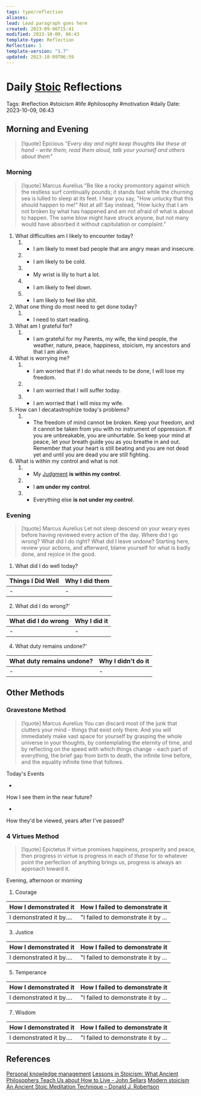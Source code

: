 ```yaml
---
tags: type/reflection
aliases: 
lead: Lead paragraph goes here
created: 2023-09-06T15:41
modified: 2023-10-09, 06:43
template-type: Reflection
Reflection: 1
template-version: "1.7"
updated: 2023-10-09T06:59
---
```



# Daily [Stoic](../SLIP-BOX/Stoicism.md) Reflections

Tags:  #reflection #stoicism #life #philosophy #motivation #daily 
Date: 2023-10-09, 06:43

## Morning and Evening

> [!quote] Epicious 
> _"Every day and night keep thoughts like these at hand - write them, read them aloud, talk your yourself and others about them"_

### Morning

> [!quote] Marcus Aurelius
> "Be like a rocky promontory against which the restless surf continually pounds; it stands fast while the churning sea is lulled to sleep at its feet. I hear you say, "How unlucky that this should happen to me!" Not at all! Say instead, "How lucky that I am not broken by what has happened and am not afraid of what is about to happen. The same blow might have struck anyone, but not many would have absorbed it without capitulation or complaint."

1. What difficulties am I likely to encounter today?
	1. - I am likely to meet bad people that are angry mean and insecure.
	2. - I am likely to be cold.
	3. - My wrist is lily to hurt a lot.
	4. - I am likely to feel down.
	5. - I am likely to feel like shit.
2. What one thing do most need to get done today?
	1. - I need to start reading.
3. What am I grateful for?
	1. - I am grateful for my Parents, my wife, the kind people, the weather, nature, peace, happiness, stoicism, my ancestors and that I am alive.
4. What is worrying me?
	1. - I am worried that if I do what needs to be done, I will lose my freedom.
	2. - I am worried that I will suffer today.
	3. - I am worried that I will miss my wife.
5. How can I decatastrophize today's problems?
	1. - The freedom of mind cannot be broken. Keep your freedom, and it cannot be taken from you with no instrument of oppression. If you are unbreakable, you are unhurtable. So keep your mind at peace, let your breath guide you as you breathe in and out. Remember that your heart is still beating and you are not dead yet and until you are dead you are still fighting. 
6. What is within my control and what is not
	1. - My [Judgment](../SLIP-BOX/Control%20Over%20Judgment.md) **is within my control**.
	2. - I **am under my control**.
	3. - Everything else **is not under my control**.

### Evening

> [!quote] Marcus Aurelius
> Let not sleep descend on your weary eyes before having reviewed every action of the day. Where did I go wrong? What did I do right? What did I leave undone? Starting here, review your actions, and afterward, blame yourself for what is badly done, and rejoice in the good.

1. What did I do well today?

| Things I Did Well | Why I did them |
| ------------------- | ---------------- |
| -                 | -              |

2. What did I do wrong?' 

| What did I do wrong | Why I did it |
| ------------------- | ---------------- |
| -                 | -              |

4. What duty remains undone?'

| What duty remains undone? | Why I didn't do it |
| ------------------- | ---------------- |
| -                 | -              |

## Other Methods

### Gravestone Method

> [!quote] Marcus Aurelius
> You can discard most of the junk that clutters your mind - things that exist only there. And you will immediately make vast space for yourself by grasping the whole universe in your thoughts, by contemplating the eternity of time, and by reflecting on the speed with which things change - each part of everything, the brief gap from birth to death, the infinite time before, and the equality infinite time that follows. 

Today's Events 

-

How I see them in the near future? 

-

How they'd be viewed, years after I've passed?

### 4 Virtues Method

> [!quote] Epictetus 
> If virtue promises happiness, prosperity and peace, then progress in virtue is progress in each of these for to whatever point the perfection of anything brings us, progress is always an approach toward it.

Evening, afternoon or morning

1. Courage 

| How I demonstrated it  | How I failed to demonstrate it |
| ------------------- | ---------------- |
| I demonstrated it by....                 | "I failed to demonstrate it by ...              |

3. Justice

| How I demonstrated it  | How I failed to demonstrate it |
| ------------------- | ---------------- |
| I demonstrated it by....                 | "I failed to demonstrate it by ...             

5. Temperance

| How I demonstrated it  | How I failed to demonstrate it |
| ------------------- | ---------------- |
| I demonstrated it by....                 | "I failed to demonstrate it by ...             

7. Wisdom

| How I demonstrated it  | How I failed to demonstrate it |
| ------------------- | ---------------- |
| I demonstrated it by....                 | "I failed to demonstrate it by ...             

## References

[Personal knowledge management](Personal%20knowledge%20management.md)
[Lessons in Stoicism: What Ancient Philosophers Teach Us about How to Live - John Sellars](https://books.google.cz/books/about/Lessons_in_Stoicism.html?id=ky84zQEACAAJ&redir_esc=y)
[Modern stoicism](https://modernstoicism.com/)
[An Ancient Stoic Meditation Technique – Donald J. Robertson](https://donaldrobertson.name/2017/03/22/an-ancient-stoic-meditation-technique/)



